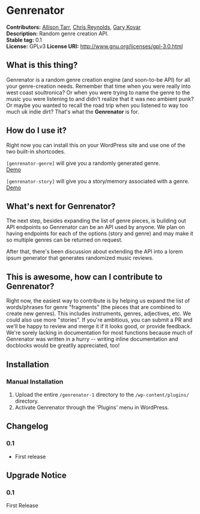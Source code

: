 # Genrenator #
**Contributors:**      [Allison Tarr](https://github.com/allisonplus), [Chris Reynolds](https://github.com/jazzsequence), [Gary Kovar](https://github.com/binarygary)  
**Description:**       Random genre creation API.  
**Stable tag:**        0.1  
**License:**           GPLv3
**License URI:**       http://www.gnu.org/licenses/gpl-3.0.html  

## What is this thing? ##
Genrenator is a random genre creation engine (and soon-to-be API) for all your genre-creation needs. Remember that time when you were really into west coast soultronica? Or when you were trying to name the genre to the music you were listening to and didn't realize that it was neo ambient punk? Or maybe you wanted to recall the road trip when you listened to way too much uk indie dirt? That's what the **Genrenator** is for.

## How do I use it? ##
Right now you can install this on your WordPress site and use one of the two built-in shortcodes.

`[genrenator-genre]` will give you a randomly generated genre.  
[Demo](https://binaryjazz.us/genrenator/)

`[genrenator-story]` will give you a story/memory associated with a genre.  
[Demo](https://binaryjazz.us/genrenator-story/)

## What's next for Genrenator? ##
The next step, besides expanding the list of genre pieces, is building out API endpoints so Genrenator can be an API used by anyone. We plan on having endpoints for each of the options (story and genre) and may make it so multiple genres can be returned on request.

After that, there's been discussion about extending the API into a lorem ipsum generator that generates randomized music reviews.

## This is awesome, how can I contribute to Genrenator? ##
Right now, the easiest way to contribute is by helping us expand the list of words/phrases for genre "fragments" (the pieces that are combined to create new genres). This includes instruments, genres, adjectives, etc. We could also use more "stories". If you're ambitious, you can submit a PR and we'll be happy to review and merge it if it looks good, or provide feedback. We're sorely lacking in documentation for most functions because much of Genrenator was written in a hurry -- writing inline documentation and docblocks would be greatlly appreciated, too!


## Installation ##

### Manual Installation ###

1. Upload the entire `/genrenator-1` directory to the `/wp-content/plugins/` directory.
2. Activate Genrenator through the 'Plugins' menu in WordPress.

## Changelog ##

### 0.1 ###
* First release

## Upgrade Notice ##

### 0.1 ###
First Release
